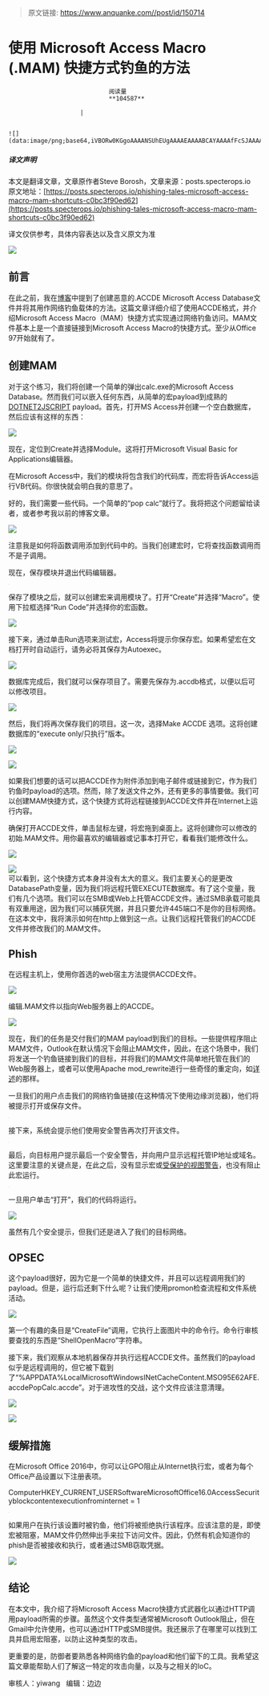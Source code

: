 > 原文链接: https://www.anquanke.com//post/id/150714 


# 使用 Microsoft Access Macro (.MAM) 快捷方式钓鱼的方法


                                阅读量   
                                **104587**
                            
                        |
                        
                                                                                                                                    ![](data:image/png;base64,iVBORw0KGgoAAAANSUhEUgAAAAEAAAABCAYAAAAfFcSJAAAAAXNSR0IArs4c6QAAAARnQU1BAACxjwv8YQUAAAAJcEhZcwAADsQAAA7EAZUrDhsAAAANSURBVBhXYzh8+PB/AAffA0nNPuCLAAAAAElFTkSuQmCC)
                                                                                            



##### 译文声明

本文是翻译文章，文章原作者Steve Borosh，文章来源：posts.specterops.io
                                <br>原文地址：[https://posts.specterops.io/phishing-tales-microsoft-access-macro-mam-shortcuts-c0bc3f90ed62](https://posts.specterops.io/phishing-tales-microsoft-access-macro-mam-shortcuts-c0bc3f90ed62)

译文仅供参考，具体内容表达以及含义原文为准

[![](https://p0.ssl.qhimg.com/t017fb70df1dbbe6d06.png)](https://p0.ssl.qhimg.com/t017fb70df1dbbe6d06.png)

## 前言

在此之前，我在[博客](https://medium.com/rvrsh3ll/phishing-for-access-554105b0901e)中提到了创建恶意的.ACCDE Microsoft Access Database文件并将其用作网络钓鱼载体的方法。这篇文章详细介绍了使用ACCDE格式，并介绍Microsoft Access Macro（MAM）快捷方式实现通过网络钓鱼访问。MAM文件基本上是一个直接链接到Microsoft Access Macro的快捷方式。至少从Office 97开始就有了。



## 创建MAM

对于这个练习，我们将创建一个简单的弹出calc.exe的Microsoft Access Database。然而我们可以嵌入任何东西，从简单的宏payload到成熟的[DOTNET2JSCRIPT](https://github.com/tyranid/DotNetToJScript) payload。首先，打开MS Access并创建一个空白数据库，然后应该有这样的东西：

[![](https://p1.ssl.qhimg.com/t0152ff3d633ee29f3e.png)](https://p1.ssl.qhimg.com/t0152ff3d633ee29f3e.png)

现在，定位到Create并选择Module。这将打开Microsoft Visual Basic for Applications编辑器。

在Microsoft Access中，我们的模块将包含我们的代码库，而宏将告诉Access运行VB代码。你很快就会明白我的意思了。

好的，我们需要一些代码。一个简单的“pop calc”就行了。我将把这个问题留给读者，或者参考我以前的博客文章。

[![](https://p5.ssl.qhimg.com/t01b6706f9ef2d9c18f.png)](https://p5.ssl.qhimg.com/t01b6706f9ef2d9c18f.png)

注意我是如何将函数调用添加到代码中的。当我们创建宏时，它将查找函数调用而不是子调用。

现在，保存模块并退出代码编辑器。

[![](data:image/png;base64,iVBORw0KGgoAAAANSUhEUgAAAAEAAAABCAYAAAAfFcSJAAAAAXNSR0IArs4c6QAAAARnQU1BAACxjwv8YQUAAAAJcEhZcwAADsQAAA7EAZUrDhsAAAANSURBVBhXYzh8+PB/AAffA0nNPuCLAAAAAElFTkSuQmCC)](https://p1.ssl.qhimg.com/t015472a0f896ec1eda.png)

保存了模块之后，就可以创建宏来调用模块了。打开“Create”并选择“Macro”。使用下拉框选择“Run Code”并选择你的宏函数。

[![](https://p1.ssl.qhimg.com/t0127446b266cf28e02.png)](https://p1.ssl.qhimg.com/t0127446b266cf28e02.png)

接下来，通过单击Run选项来测试宏，Access将提示你保存宏。如果希望宏在文档打开时自动运行，请务必将其保存为Autoexec。

[![](https://p3.ssl.qhimg.com/t01ceeb4934c931bc28.png)](https://p3.ssl.qhimg.com/t01ceeb4934c931bc28.png)

数据库完成后，我们就可以保存项目了。需要先保存为.accdb格式，以便以后可以修改项目。

[![](https://p5.ssl.qhimg.com/t01d8488d03d414bba0.png)](https://p5.ssl.qhimg.com/t01d8488d03d414bba0.png)

然后，我们将再次保存我们的项目。这一次，选择Make ACCDE 选项。这将创建数据库的“execute only/只执行”版本。

[![](https://p0.ssl.qhimg.com/t01bfc580ab35043cd9.png)](https://p0.ssl.qhimg.com/t01bfc580ab35043cd9.png)

[![](https://p2.ssl.qhimg.com/t015f0f7909221eb9ba.gif)](https://p2.ssl.qhimg.com/t015f0f7909221eb9ba.gif)

如果我们想要的话可以把ACCDE作为附件添加到电子邮件或链接到它，作为我们钓鱼时payload的选项。然而，除了发送文件之外，还有更多的事情要做。我们可以创建MAM快捷方式，这个快捷方式将远程链接到ACCDE文件并在Internet上运行内容。

确保打开ACCDE文件，单击鼠标左键，将宏拖到桌面上。这将创建你可以修改的初始.MAM文件。用你最喜欢的编辑器或记事本打开它，看看我们能修改什么。

[![](https://p3.ssl.qhimg.com/t01e993c3e10121672f.png)](https://p3.ssl.qhimg.com/t01e993c3e10121672f.png)

[![](https://p4.ssl.qhimg.com/t01ecce65fcdf77be74.png)](https://p4.ssl.qhimg.com/t01ecce65fcdf77be74.png)<br>
可以看到，这个快捷方式本身并没有太大的意义。我们主要关心的是更改DatabasePath变量，因为我们将远程托管EXECUTE数据库。有了这个变量，我们有几个选项。我们可以在SMB或Web上托管ACCDE文件。通过SMB承载可能具有双重用途，因为我们可以捕获凭据，并且只要允许445端口不是你的目标网络。在这本文中，我将演示如何在http上做到这一点。让我们远程托管我们的ACCDE文件并修改我们的.MAM文件。



## Phish

在远程主机上，使用你首选的web宿主方法提供ACCDE文件。

[![](https://p3.ssl.qhimg.com/t0163dc95e983ae0988.png)](https://p3.ssl.qhimg.com/t0163dc95e983ae0988.png)

编辑.MAM文件以指向Web服务器上的ACCDE。

[![](https://p5.ssl.qhimg.com/t01455c48cbf6bb9777.png)](https://p5.ssl.qhimg.com/t01455c48cbf6bb9777.png)

现在，我们的任务是交付我们的MAM payload到我们的目标。一些提供程序阻止MAM文件，Outlook在默认情况下会阻止MAM文件，因此，在这个场景中，我们将发送一个钓鱼链接到我们的目标，并将我们的MAM文件简单地托管在我们的Web服务器上，或者可以使用Apache mod_rewrite进行一些奇怪的重定向，如[详述](https://bluescreenofjeff.com/2016-12-23-apache_mod_rewrite_grab_bag/)的那样。

一旦我们的用户点击我们的网络钓鱼链接(在这种情况下使用边缘浏览器)，他们将被提示打开或保存文件。

[![](data:image/png;base64,iVBORw0KGgoAAAANSUhEUgAAAAEAAAABCAYAAAAfFcSJAAAAAXNSR0IArs4c6QAAAARnQU1BAACxjwv8YQUAAAAJcEhZcwAADsQAAA7EAZUrDhsAAAANSURBVBhXYzh8+PB/AAffA0nNPuCLAAAAAElFTkSuQmCC)](https://p4.ssl.qhimg.com/t01df6df5f39da8d044.png)

接下来，系统会提示他们使用安全警告再次打开该文件。

[![](data:image/png;base64,iVBORw0KGgoAAAANSUhEUgAAAAEAAAABCAYAAAAfFcSJAAAAAXNSR0IArs4c6QAAAARnQU1BAACxjwv8YQUAAAAJcEhZcwAADsQAAA7EAZUrDhsAAAANSURBVBhXYzh8+PB/AAffA0nNPuCLAAAAAElFTkSuQmCC)](https://p0.ssl.qhimg.com/t010cf2f30ef4945dbb.png)

最后，向目标用户提示最后一个安全警告，并向用户显示远程托管IP地址或域名。这里要注意的关键点是，在此之后，没有显示宏或[受保护的视图警告](https://support.office.com/en-us/article/what-is-protected-view-d6f09ac7-e6b9-4495-8e43-2bbcdbcb6653)，也没有阻止此宏运行。

[![](data:image/png;base64,iVBORw0KGgoAAAANSUhEUgAAAAEAAAABCAYAAAAfFcSJAAAAAXNSR0IArs4c6QAAAARnQU1BAACxjwv8YQUAAAAJcEhZcwAADsQAAA7EAZUrDhsAAAANSURBVBhXYzh8+PB/AAffA0nNPuCLAAAAAElFTkSuQmCC)](https://p1.ssl.qhimg.com/t01296c7b470640d164.png)

一旦用户单击“打开”，我们的代码将运行。

[![](https://p3.ssl.qhimg.com/t01d731f3af4eb329a3.gif)](https://p3.ssl.qhimg.com/t01d731f3af4eb329a3.gif)

虽然有几个安全提示，但我们还是进入了我们的目标网络。



## OPSEC

这个payload很好，因为它是一个简单的快捷文件，并且可以远程调用我们的payload。但是，运行后还剩下什么呢？让我们使用promon检查流程和文件系统活动。

[![](https://p0.ssl.qhimg.com/t01176f52a07b51ab88.png)](https://p0.ssl.qhimg.com/t01176f52a07b51ab88.png)

第一个有趣的条目是“CreateFile”调用，它执行上面图片中的命令行。命令行审核要查找的东西是“ShellOpenMacro”字符串。

接下来，我们观察从本地机器保存并执行远程ACCDE文件。虽然我们的payload似乎是远程调用的，但它被下载到了“%APPDATA%LocalMicrosoftWindowsINetCacheContent.MSO95E62AFE.accdePopCalc.accde”。对于进攻性的交战，这个文件应该注意清理。

[![](https://p1.ssl.qhimg.com/t015b3f57ea8d649592.png)](https://p1.ssl.qhimg.com/t015b3f57ea8d649592.png)

[![](https://p0.ssl.qhimg.com/t01d376e988a8e6aa7c.png)](https://p0.ssl.qhimg.com/t01d376e988a8e6aa7c.png)



## 缓解措施

在Microsoft Office 2016中，你可以让GPO阻止从Internet执行宏，或者为每个Office产品设置以下注册表项。

ComputerHKEY_CURRENT_USERSoftwareMicrosoftOffice16.0AccessSecurityblockcontentexecutionfrominternet = 1

[![](data:image/png;base64,iVBORw0KGgoAAAANSUhEUgAAAAEAAAABCAYAAAAfFcSJAAAAAXNSR0IArs4c6QAAAARnQU1BAACxjwv8YQUAAAAJcEhZcwAADsQAAA7EAZUrDhsAAAANSURBVBhXYzh8+PB/AAffA0nNPuCLAAAAAElFTkSuQmCC)](https://p1.ssl.qhimg.com/t012275bb2de8a8c3cc.png)

如果用户在执行该设置时被钓鱼，他们将被拒绝执行该程序。应该注意的是，即使宏被阻塞，MAM文件仍然伸出手来拉下访问文件。因此，仍然有机会知道你的phish是否被接收和执行，或者通过SMB窃取凭据。

[![](https://p4.ssl.qhimg.com/t01ceed075aa9085a83.png)](https://p4.ssl.qhimg.com/t01ceed075aa9085a83.png)



## 结论

在本文中，我介绍了将Microsoft Access Macro快捷方式武器化以通过HTTP调用payload所需的步骤。虽然这个文件类型通常被Microsoft Outlook阻止，但在Gmail中允许使用，也可以通过HTTP或SMB提供。我还展示了在哪里可以找到工具并启用宏阻塞，以防止这种类型的攻击。

更重要的是，防御者要熟悉各种网络钓鱼的payload和他们留下的工具。我希望这篇文章能帮助人们了解这一特定的攻击向量，以及与之相关的IoC。

审核人：yiwang   编辑：边边
